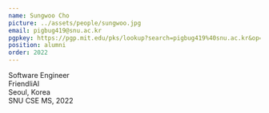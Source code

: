 ```yaml
---
name: Sungwoo Cho
picture: ../assets/people/sungwoo.jpg
email: pigbug419@snu.ac.kr
pgpkey: https://pgp.mit.edu/pks/lookup?search=pigbug419%40snu.ac.kr&op=index
position: alumni
order: 2022
---
```

Software Engineer<br>
FriendliAI<br>
Seoul, Korea<br>
SNU CSE MS, 2022